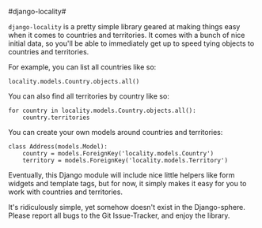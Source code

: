 #django-locality#

`django-locality` is a pretty simple library geared at making things easy when it comes to countries and territories. It comes with a bunch of nice initial data, so you'll be able to immediately get up to speed tying objects to countries and territories.

For example, you can list all countries like so:

    locality.models.Country.objects.all()

You can also find all territories by country like so:

	for country in locality.models.Country.objects.all():
		country.territories

You can create your own models around countries and territories:

    class Address(models.Model):
        country = models.ForeignKey('locality.models.Country')
		territory = models.ForeignKey('locality.models.Territory')

Eventually, this Django module will include nice little helpers like form widgets and template tags, but for now, it simply makes it easy for you to work with countries and territories.

It's ridiculously simple, yet somehow doesn't exist in the Django-sphere. Please report all bugs to the Git Issue-Tracker, and enjoy the library. 
